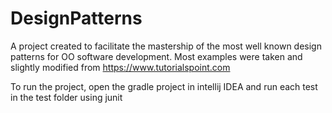 # DesignPatterns
A project created to facilitate the mastership 
of the most well known design patterns for OO software development.
Most examples were taken and slightly modified from https://www.tutorialspoint.com

To run the project, open the gradle project in intellij IDEA and run each test in
the test folder using junit


